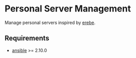 # Personal Server Management

Manage personal servers inspired by [erebe].

## Requirements

* [ansible] >= 2.10.0

[ansible]: https://www.ansible.com
[erebe]: https://github.com/erebe/personal-server
